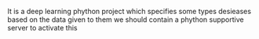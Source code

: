 It is a deep learning phython project 
which specifies some types desieases based on the data given to them 
we should contain a phython supportive server to activate this    
